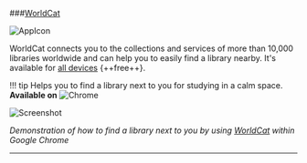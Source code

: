 ###[WorldCat](https://www.worldcat.org/)

![AppIcon](/Images/WorldCatAppIcon.png)

WorldCat connects you to the collections and services of more than 10,000 libraries worldwide and can help you to easily find a library nearby. It's available for [all devices](https://www.worldcat.org/) {++free++}. 

!!! tip
	Helps you to find a library next to you for studying in a calm space.  
	**Available on** ![Chrome](/Icons/Chrome.png)

![Screenshot](GIFs/WorldCat.gif)  

_Demonstration of how to find a library next to you by using [WorldCat](https://www.worldcat.org/) within Google Chrome_


****

